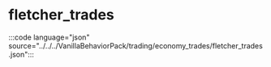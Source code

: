 # fletcher_trades

:::code language="json" source="../../../VanillaBehaviorPack/trading/economy_trades/fletcher_trades.json":::